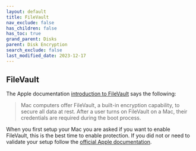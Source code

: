 ```yaml
---
layout: default
title: FileVault
nav_exclude: false
has_children: false
has_toc: true
grand_parent: Disks
parent: Disk Encryption
search_exclude: false
last_modified_date: 2023-12-17
---
```

## FileVault

The Apple documentation [introduction to FileVault](https://support.apple.com/guide/deployment/intro-to-filevault-dep82064ec40/web) says the following:

> Mac computers offer FileVault, a built-in encryption capability, to secure all data at rest. After a user turns on FileVault on a Mac, their credentials are required during the boot process.

When you first setup your Mac you are asked if you want to enable FileVault, this is the best time to enable protection. If you did not or need to validate your setup follow the [official Apple documentation](https://support.apple.com/guide/mac-help/protect-data-on-your-mac-with-filevault-mh11785/mac).